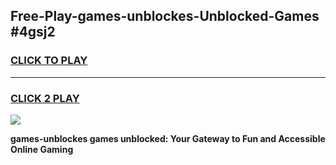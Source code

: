 
## Free-Play-games-unblockes-Unblocked-Games #4gsj2
<h3>
<a href="https://news.freeplayer.one?title=games-unblockes&ref=8M">CLICK TO PLAY</a></h3>
<hr>

<h3>
<a href="https://news.freeplayer.one?title=games-unblockes&ref=8M">CLICK 2 PLAY</a>
  
</h3>

<a href="https://news.freeplayer.one?title=games-unblockes&ref=8M"><img src="https://clearcache.store/games.png"></a>


**games-unblockes games unblocked: Your Gateway to Fun and Accessible Online Gaming**

